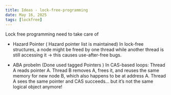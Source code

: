 ```yaml
---
title: Ideas - lock-free-programming
date: May 16, 2025
tags: [lockfree]
---
```


Lock free programming need to take care of 

 - Hazard Pointer ( Hazard pointer list is maintained) 
     In lock-free structures, a node might be freed by one thread while another thread is still accessing it → this causes use-after-free bugs.

 - ABA probelm (Done used tagged Pointers )
   In CAS-based loops:
        Thread A reads pointer A.
        Thread B removes A, frees it, and reuses the same memory for new node B, which also happens to be at address A.
        Thread A sees the same pointer and CAS succeeds... but it’s not the same logical object anymore!


